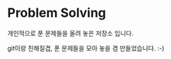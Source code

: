 Problem Solving
================

개인적으로 푼 문제들을 올려 놓은 저장소 입니다.

git이랑 친해질겹, 푼 문제들을 모아 놓을 겸 만들었습니다. :-)


